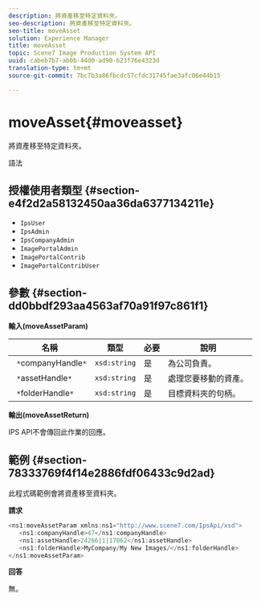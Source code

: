 ```yaml
---
description: 將資產移至特定資料夾。
seo-description: 將資產移至特定資料夾。
seo-title: moveAsset
solution: Experience Manager
title: moveAsset
topic: Scene7 Image Production System API
uuid: cabeb7b7-ab0b-44d0-ad90-623f76e4323d
translation-type: tm+mt
source-git-commit: 7bc7b3a86fbcdc57cfdc31745fae3afc06e44b15

---
```



# moveAsset{#moveasset}

將資產移至特定資料夾。

語法

## 授權使用者類型 {#section-e4f2d2a58132450aa36da6377134211e}

* `IpsUser`
* `IpsAdmin`
* `IpsCompanyAdmin`
* `ImagePortalAdmin`
* `ImagePortalContrib`
* `ImagePortalContribUser`

## 參數 {#section-dd0bbdf293aa4563af70a91f97c861f1}

**輸入(moveAssetParam)**

| 名稱 | 類型 | 必要 | 說明 |
|---|---|---|---|
| ` *`companyHandle`*` | `xsd:string` | 是 | 為公司負責。 |
| ` *`assetHandle`*` | `xsd:string` | 是 | 處理您要移動的資產。 |
| ` *`folderHandle`*` | `xsd:string` | 是 | 目標資料夾的句柄。 |

**輸出(moveAssetReturn)**

IPS API不會傳回此作業的回應。

## 範例 {#section-78333769f4f14e2886fdf06433c9d2ad}

此程式碼範例會將資產移至資料夾。

**請求**

```java
<ns1:moveAssetParam xmlns:ns1="http://www.scene7.com/IpsApi/xsd">
   <ns1:companyHandle>47</ns1:companyHandle>
   <ns1:assetHandle>24266|1|17062</ns1:assetHandle>
   <ns1:folderHandle>MyCompany/My New Images/</ns1:folderHandle>
</ns1:moveAssetParam>
```

**回答**

無。
